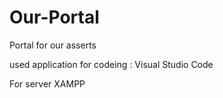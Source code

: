 # Our-Portal
Portal for our asserts

used application for codeing : Visual Studio Code


For server XAMPP 
